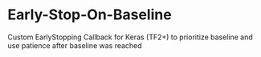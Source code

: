 # Early-Stop-On-Baseline
Custom EarlyStopping Callback for Keras (TF2+) to prioritize baseline and use patience after baseline was reached
